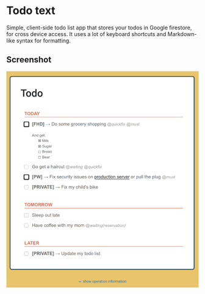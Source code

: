 # Todo text

Simple, client-side todo list app that stores your todos in Google firestore, for cross device access. It uses a lot of keyboard shortcuts and Markdown-like syntax for formatting.

## Screenshot

![Image of Yaktocat](support/images/screenshot-1.png)
